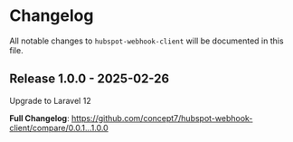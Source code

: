 # Changelog

All notable changes to `hubspot-webhook-client` will be documented in this file.

## Release 1.0.0 - 2025-02-26

Upgrade to Laravel 12

**Full Changelog**: https://github.com/concept7/hubspot-webhook-client/compare/0.0.1...1.0.0
